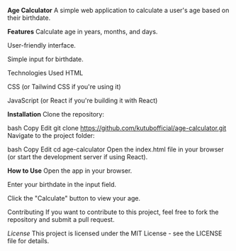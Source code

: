 **Age Calculator**
A simple web application to calculate a user's age based on their birthdate.

**Features**
Calculate age in years, months, and days.

User-friendly interface.

Simple input for birthdate.

Technologies Used
HTML

CSS (or Tailwind CSS if you're using it)

JavaScript (or React if you're building it with React)

**Installation**
Clone the repository:

bash
Copy
Edit
git clone https://github.com/kutubofficial/age-calculator.git
Navigate to the project folder:

bash
Copy
Edit
cd age-calculator
Open the index.html file in your browser (or start the development server if using React).

**How to Use**
Open the app in your browser.

Enter your birthdate in the input field.

Click the "Calculate" button to view your age.

Contributing
If you want to contribute to this project, feel free to fork the repository and submit a pull request.

_License_
This project is licensed under the MIT License - see the LICENSE file for details.
